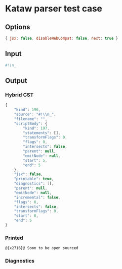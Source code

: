 # Kataw parser test case

## Options

`````js
{ jsx: false, disableWebCompat: false, next: true }
`````

## Input

`````js
#!\n_
`````

## Output


### Hybrid CST


```javascript
{
    "kind": 196,
    "source": "#!\\n_",
    "filename": "",
    "scriptBody": {
        "kind": 197,
        "statements": [],
        "transformFlags": 0,
        "flags": 0,
        "intersects": false,
        "parent": null,
        "emitNode": null,
        "start": 5,
        "end": 5
    },
    "jsx": false,
    "printable": true,
    "diagnostics": [],
    "parent": null,
    "emitNode": null,
    "incremental": false,
    "flags": 0,
    "intersects": false,
    "transformFlags": 0,
    "start": 0,
    "end": 5
}
```

### Printed


```javascript
@{x2716}@ Soon to be open sourced
```

### Diagnostics


```javascript

```

